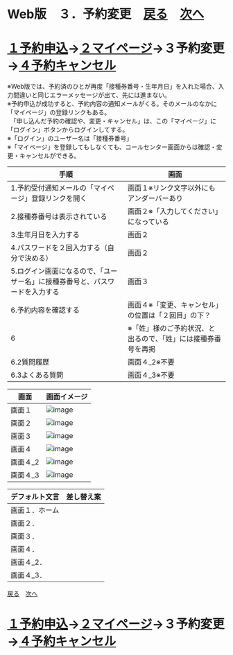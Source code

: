 # Web版　３．予約変更　[戻る](https://github.com/78tch/c19v)　[次へ](https://github.com/78tch/c19v/blob/main/Web_ver/4Web_cancel.md)
# [１予約申込](https://github.com/78tch/c19v/blob/main/Web_ver/1Web_yoyaku.md)→[２マイページ](https://github.com/78tch/c19v/blob/main/Web_ver/2Web_mypage.md)→３予約変更→[４予約キャンセル](https://github.com/78tch/c19v/blob/main/Web_ver/4Web_cancel.md)  

※Web版では、予約済のひとが再度「接種券番号・生年月日」を入れた場合、入力間違いと同じエラーメッセージが出て、先には進まない。  
※予約申込が成功すると、予約内容の通知メールがくる。そのメールのなかに「マイページ」の登録リンクもある。  
　「申し込んだ予約の確認や、変更・キャンセル」は、この「マイページ」に「ログイン」ボタンからログインしてする。  
※「ログイン」のユーザー名は「接種券番号」  
※「マイページ」を登録してもしなくても、コールセンター画面からは確認・変更・キャンセルができる。  
  


 手順 | 画面  
----|----
 1.予約受付通知メールの「マイページ」登録リンクを開く | 画面１※リンク文字以外にもアンダーバーあり  
 2.接種券番号は表示されている | 画面２※「入力してください」になっている  
 3.生年月日を入力する | 画面２  
 4.パスワードを２回入力する（自分で決める） | 画面２  
 5.ログイン画面になるので、「ユーザー名」に接種券番号と、パスワードを入力する | 画面３  
 6.予約内容を確認する | 画面４※「変更、キャンセル」の位置は「２回目」の下？  
 6 | ※「姓」様のご予約状況、と出るので、「姓」には接種券番号を再掲   
 6.2質問履歴 | 画面４_2※不要 
 6.3よくある質問 | 画面４_3※不要 
 

 画面 | 画面イメージ  
----|----
 画面１ | <img src="Web_images/Web2_1.png" alt="image">  
 画面２ | <img src="Web_images/Web2_2.png" alt="image">  
 画面３ | <img src="Web_images/Web2_3.png" alt="image">  
 画面４ | <img src="Web_images/Web2_4.png" alt="image">  
 画面４_2 | <img src="Web_images/Web2_4_2.png" alt="image">  
 画面４_3 | <img src="Web_images/Web2_4_3.png" alt="image">  
 
 デフォルト文言 | 差し替え案  
----|----
 画面１．ホーム |   
 画面２． |   
 画面３． |   
 画面４． |   
 画面４_2． |   
 画面４_3． |   

[戻る](https://github.com/78tch/c19v)　[次へ](https://github.com/78tch/c19v/blob/main/Web_ver/4Web_cancel.md)
# [１予約申込](https://github.com/78tch/c19v/blob/main/Web_ver/1Web_yoyaku.md)→[２マイページ](https://github.com/78tch/c19v/blob/main/Web_ver/2Web_mypage.md)→３予約変更→[４予約キャンセル](https://github.com/78tch/c19v/blob/main/Web_ver/4Web_cancel.md)  
